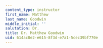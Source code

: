 ```yaml
---
content_type: instructor
first_name: Matthew
last_name: Goodwin
middle_initial: ''
salutation: Dr.
title: Dr. Matthew Goodwin
uid: 614ac8e2-e615-8f3d-e7a1-5cec39bf770e
---
```

